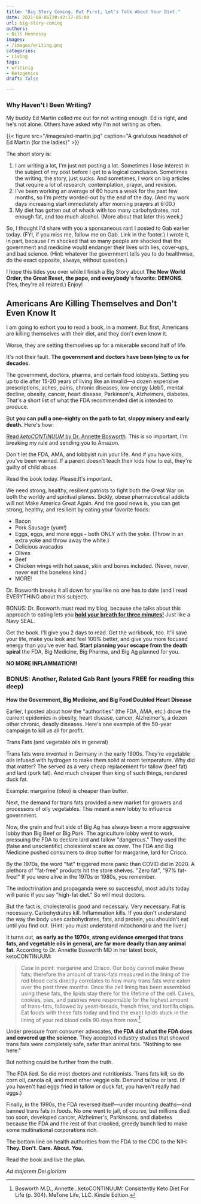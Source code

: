 ```yaml
---
title: "Big Story Coming. But First, Let's Talk About Your Diet."
date: 2021-06-06T20:42:17-05:00
url: big-story-coming
authors: 
- Bill Hennessy
images: 
- /images/writing.png
categories: 
- Living
tags: 
- writinig
- Ketogenics
draft: false

---
```


### Why Haven't I Been Writing?

My buddy Ed Martin called me out for not writing enough. Ed is right, and he's not alone. Others have asked why I'm not writing as often. 

{{< figure src="/images/ed-martin.jpg" caption="A gratutous headshot of Ed Martin (for the ladies)" >}}

The short story is: 

1. I am writing a lot, I'm just not posting a lot. Sometimes I lose interest in the subject of my post before I get to a logical conclusion. Sometimes the writing, the story, just sucks. And sometimes, I work on big articles that require a lot of research, contemplation, prayer, and revision. 
2. I've been working an average of 60 hours a week for the past few months, so I'm pretty worded-out by the end of the day. (And my work days increasing start immediately after morning prayers at 6:00.)
3. My diet has gotten out of whack with too many carbohydrates, not enough fat, and too much alcohol. (More about that later this week.)

So, I thought I'd share with you a sponsaneous rant I posted to Gab earlier today. (FYI, if you miss me, follow me on Gab. Link in the footer.) I wrote it, in part, because I'm shocked that so many people are shocked that the government and medicine would endanger their lives with lies, cover-ups, and bad science. (Hint: whatever the government tells you to do healthwise, do the exact opposite, always, without question.)

I hope this tides you over while I finish a Big Story about **The New World Order, the Great Reset, the pope, and everybody's favorite: DEMONS**. (Yes, they're all related.) Enjoy!

## Americans Are Killing Themselves and Don't Even Know It

I am going to exhort you to read a book, in a moment. But first, Americans are killing themselves with their diet, and they don't even know it. 

Worse, they are setting themselves up for a miserable second half of life.

It's not their fault. **The government and doctors have been lying to us for decades.**

The government, doctors, pharma, and certain food lobbyists. Setting you up to die after 15-20 years of living like an invalid—a dozen expensive prescriptions, aches, pains, chronic diseases, low energy (Jeb!), mental decline, obesity, cancer, heart disease, Parkinson's, Alzheimers, diabetes. That's a short list of what the FDA recommended diet is intended to produce.

But **you can pull a one-eighty on the path to fat, sloppy misery and early death.** Here's how:

[Read *ketoCONTINUUM* by Dr. Annette Bosworth](https://www.amazon.com/dp/B08RWG34T7?&amp;linkCode=sl1&amp;tag=drboz-20&amp;linkId=c9f44cf26c33300c38db62ea6ddd3376&amp;language=en_US&amp;ref_=as_li_ss_tl). This is so important, I'm breaking my rule and sending you to Amazon. 

Don't let the FDA, AMA, and lobbyist ruin your life. And if you have kids, you've been warned. If a parent doesn't teach their kids how to eat, they're guilty of child abuse. 

Read the book today. Please.It's important. 

We need strong, healthy, resilient patriots to fight both the Great War on both the worldy and spiritual planes. Sickly, obese pharmaceutical addicts will not Make America Great Again. And the good news is, you can get strong, healthy, and resilient by eating your favorite foods:

* Bacon
* Pork Sausage (yum!)
* Eggs, eggs, and more eggs - both ONLY with the yoke. (Throw in an extra yoke and throw away the white.)
* Delicious avacados
* Olives
* Beef
* Chicken wings with hot sause, skin and bones included. (Never, never, never eat the boneless kind.)
* MORE!

Dr. Bosworth breaks it all down for you like no one has to date (and I read EVERYTHING about this subject). 

BONUS: Dr. Bosworth must read my blog, because she talks about this approach to eating lets you [**hold your breath for three minutes!**](https://www.hennessysview.com/2017/01/29/how-to-hold-your-breath-for-3-minutes/) Just like a Navy SEAL.

Get the book. I'll give you 2 days to read. Get the workbook, too. It'll save your life, make you look and feel 100% better, and give you more focused energy than you've ever had. **Start planning your escape from the death spiral** the FDA, Big Medicine, Big Pharma, and Big Ag planned for you. 

**NO MORE INFLAMMATION!!**


### BONUS: Another, Related Gab Rant (yours FREE for reading this deep)

**How the Government, Big Medicine, and Big Food Doubled Heart Disease**

Earlier, I posted about how the "authorities" (the FDA, AMA, etc.) drove the current epidemics in obesity, heart disease, cancer, Alzheimer's, a dozen other chronic, deadly diseases. Here's one example of the 50-year campaign to kill us all for profit.

Trans Fats (and vegetable oils in general)

Trans fats were invented in Germany in the early 1900s. They're vegetable oils infused with hydrogen to make them solid at room temperature. Why did that matter? The served as a very cheap replacement for tallow (beef fat) and lard (pork fat). And much cheaper than king of such things, rendered duck fat.

Example: margarine (oleo) is cheaper than butter.

Next, the demand for trans fats provided a new market for growers and processors of oily vegetables. This meant a new lobby to influence government.

Now, the grain and fruit side of Big Ag has always been a more aggressive lobby than Big Beef or Big Pork. The agriculture lobby went to work, pressuing the FDA to declare lard and tallow "dangerous." They used the (false and unscientific) cholesterol scare as cover. The FDA and Big Medicine pushed consumers to drop butter for margarine, lard for Crisco.

By the 1970s, the word "fat" triggered more panic than COVID did in 2020. A plethora of "fat-free" products hit the store shelves. "Zero fat", "97% fat-free!" If you were alive in the 1970s or 1980s, you remember. 

The indoctrination and propaganda were so successful, most adults today will panic if you say "high-fat diet." So will most doctors.

But the fact is, cholesterol is good and necessary. Very necessary. Fat is necessary. Carbohydrates kill. Inflammation kills. If you don't understand the way the body uses carbohydrates, fats, and protein, you shouldn't eat until you find out. (Hint: you must understand mitochondria and the liver.)

It turns out, **as early as the 1970s, strong evidence emerged that trans fats, and vegetable oils in general, are far more deadly than any animal fat**. According to Dr. Annette Bosworth MD in her latest book, ketoCONTINUUM:

> Case in point: margarine and Crisco. Our body cannot make these fats; therefore the amount of trans-fats measured in the lining of the red blood cells directly correlates to how many trans fats were eaten over the past three months. Once the cell lining has been assembled using these fats, the lipids stay there for the lifetime of the cell. Cakes, cookies, pies, and pastries were responsible for the highest amount of trans-fats, followed by yeast-breads, french fries, and tortilla chips. Eat foods with these fats today and find the exact lipids stuck in the lining of your red blood cells 90 days from now.[^1]

Under pressure from consumer advocates, **the FDA did what the FDA does and covered up the science**. They accepted industry studies that showed trans fats were completely safe, safer than animal fats. "Nothing to see here."

But nothing could be further from the truth.

The FDA lied. So did most doctors and nutritionists. Trans fats kill, so do corn oil, canola oil, and most other veggie oils. Demand tallow or lard. (If you haven't had eggs fried in tallow or duck fat, you haven't really had eggs.)

Finally, in the 1990s, the FDA reversed itself—under mounting deaths—and banned trans fats in foods. No one went to jail, of course, but millions died too soon, developed cancer, Alzheimer's, Parkinsons, and diabetes because the FDA and the rest of that crooked, greedy bunch lied to make some multinational corporations rich. 

The bottom line on health authorities from the FDA to the CDC to the NIH: **They. Don't. Care. About. You.**

Read the book and live the plan. 

*Ad majorem Dei gloriam*

[^1]: Bosworth M.D., Annette . ketoCONTINUUM: Consistently Keto Diet For Life (p. 304). MeTone Life, LLC. Kindle Edition.

